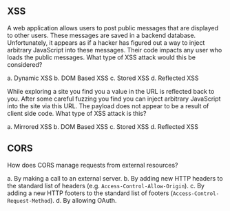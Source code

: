 ## XSS

A web application allows users to post public messages that are displayed to other users. These messages are saved in a backend database. Unfortunately, it appears as if a hacker has figured out a way to inject arbitrary JavaScript into these messages. Their code impacts any user who loads the public messages. What type of XSS attack would this be considered?

a. Dynamic XSS
b. DOM Based XSS
c. Stored XSS
d. Reflected XSS

While exploring a site you find you a value in the URL is reflected back to you. After some careful fuzzing you find you can inject arbitrary JavaScript into the site via this URL. The payload does not appear to be a result of client side code. What type of XSS attack is this?

a. Mirrored XSS
b. DOM Based XSS
c. Stored XSS
d. Reflected XSS

## CORS

How does CORS manage requests from external resources?

a. By making a call to an external server.
b. By adding new HTTP headers to the standard list of headers (e.g. `Access-Control-Allow-Origin`).
c. By adding a new HTTP footers to the standard list of footers (`Access-Control-Request-Method`).
d. By allowing OAuth.
